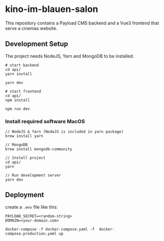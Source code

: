 # kino-im-blauen-salon

This repository contains a Payload CMS backend and a Vue3 frontend that serve a cinemas website.

## Development Setup

The project needs NodeJS, Yarn and MongoDB to be installed.

```
# start backend
cd api/
yarn install

yarn dev
```

```
# start frontend
cd api/
npm install

npm run dev
```

### Install required software MacOS

```
// NodeJS & Yarn (NodeJS is included in yarn package)
brew install yarn

// MongoDB
brew install mongodb-community

// Install project
cd api/
yarn

// Run development server
yarn dev
```

## Deployment

create a `.env` file like this:

```
PAYLOAD_SECRET=<random-string>
DOMAIN=<your-domain.com>
```

```
docker-compose -f docker-compose.yaml -f  docker-compose.production.yaml up 
```
